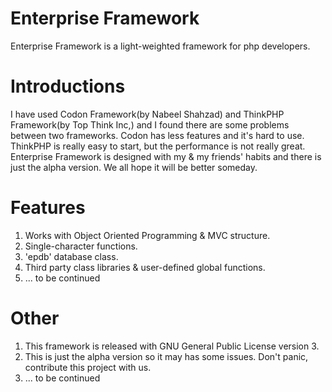 Enterprise Framework
===================
Enterprise Framework is a light-weighted framework for php developers.

Introductions
============
I have used Codon Framework(by Nabeel Shahzad) and ThinkPHP Framework(by Top Think Inc,) and I found there are some problems between two frameworks. Codon has less features and it's hard to use. ThinkPHP is really easy to start, but the performance is not really great.
Enterprise Framework is designed with my & my friends' habits and there is just the alpha version. We all hope it will be better someday.

Features
========
1. Works with Object Oriented Programming & MVC structure.
2. Single-character functions.
3. 'epdb' database class.
4. Third party class libraries & user-defined global functions.
5. ... to be continued


Other
==========
1. This framework is released with GNU General Public License version 3.
2. This is just the alpha version so it may has some issues. Don't panic, contribute this project with us.
3. ... to be continued